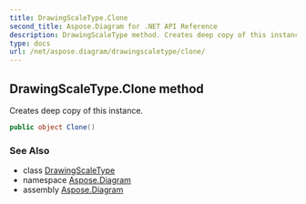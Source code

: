 ```yaml
---
title: DrawingScaleType.Clone
second_title: Aspose.Diagram for .NET API Reference
description: DrawingScaleType method. Creates deep copy of this instance
type: docs
url: /net/aspose.diagram/drawingscaletype/clone/
---
```

## DrawingScaleType.Clone method

Creates deep copy of this instance.

```csharp
public object Clone()
```

### See Also

* class [DrawingScaleType](../)
* namespace [Aspose.Diagram](../../drawingscaletype/)
* assembly [Aspose.Diagram](../../../)


